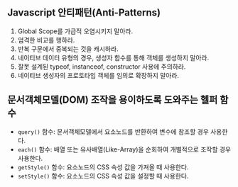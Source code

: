 ## Javascript 안티패턴(Anti-Patterns)

1. Global Scope를 가급적 오염시키지 말아라.
1. 엄격한 비교를 행하라.
1. 반복 구문에서 중복되는 것을 캐시하라.
1. 네이티브 데이터 유형의 경우, 생성자 함수를 통해 객체를 생성하지 말아라.
1. 잘못 설계된 typeof, instanceof, constructor 사용에 주의하라.
1. 네이티브 생성자의 프로토타입 객체를 임의로 확장하지 말아라.

## 문서객체모델(DOM) 조작을 용이하도록 도와주는 헬퍼 함수

- `query()` 함수: 문서객체모델에서 요소노드를 반환하여 변수에 참조할 경우 사용한다.
- `each()` 함수: 배열 또는 유사배열(Like-Array)을 순회하여 개별적으로 조작할 경우 사용한다.
- `getStyle()` 함수: 요소노드의 CSS 속성 값을 가져올 때 사용한다.
- `setStyle()` 함수: 요소노드의 CSS 속성 값을 설정할 때 사용한다.
